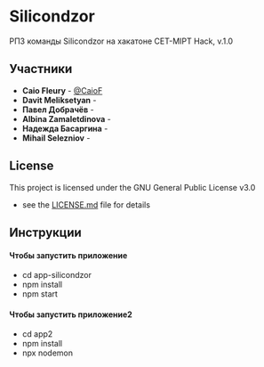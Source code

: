 # Silicondzor

РПЗ команды Silicondzor на хакатоне CET-MIPT Hack, v.1.0

## Участники

* **Caio Fleury** - [@CaioF](https://github.com/CaioF)
* **Davit Meliksetyan** -
* **Павел Добрачёв** -
* **Albina Zamaletdinova** -
* **Надежда Басаргина** - 
 * **Mihail Selezniov** - 
## License

This project is licensed under the GNU General Public License v3.0
 - see the [LICENSE.md](LICENSE.md) file for details

## Инструкции

#### Чтобы запустить приложение

* cd app-silicondzor
* npm install
* npm start

#### Чтобы запустить приложение2

* cd app2
* npm install
* npx nodemon
